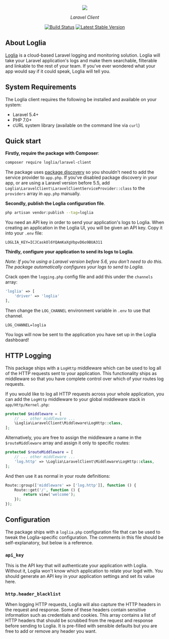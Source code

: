 <p align="center"><img src="https://res.cloudinary.com/loglia/image/upload/v1572656182/logo-dark_obmuma.svg"></p>
<p align="center"><i>Laravel Client</i></p>
<p align="center">
    <a href="https://github.com/loglia/laravel-client/actions"><img src="https://github.com/loglia/laravel-client/workflows/PHPUnit/badge.svg" alt="Build Status"></a>
    <a href="https://packagist.org/packages/loglia/laravel-client"><img src="https://poser.pugx.org/loglia/laravel-client/v/stable.svg" alt="Latest Stable Version"></a>
</p>

## About Loglia

[Loglia](https://www.loglia.app) is a cloud-based Laravel logging and monitoring solution. Loglia will take your Laravel application's logs and make them searchable, filterable and linkable to the rest of your team. If you've ever wondered what your app would say if it could speak, Loglia will tell you.

## System Requirements

The Loglia client requires the following be installed and available on your system:

- Laravel 5.4+
- PHP 7.0+
- cURL system library (available on the command line via `curl`)

## Quick start

**Firstly, require the package with Composer**:

```bash
composer require loglia/laravel-client
```
    
The package uses [package discovery](https://laravel.com/docs/master/packages#package-discovery) so you shouldn't need to add the service provider to `app.php`. If you've disabled package discovery in your app, or are using a Laravel version before 5.5, add `Loglia\LaravelClient\LaravelClientServiceProvider::class` to the `providers` array in `app.php` manually.

**Secondly, publish the Loglia configuration file**.

```bash
php artisan vendor:publish --tag=loglia
```
    
You need an API key in order to send your application's logs to Loglia. When creating an application in the Loglia UI, you will be given an API key. Copy it into your `.env` file:

```
LOGLIA_KEY=ICJCaskOl6YQAmKaXgVbpvD6o9BUA311
```

**Thirdly, configure your application to send its logs to Loglia**.

*Note: If you're using a Laravel version before 5.6, you don't need to do this. The package automatically configures your logs to send to Loglia.*

Crack open the `logging.php` config file and add this under the `channels` array:

```php
'loglia' => [
    'driver' => 'loglia'
],
```
    
Then change the `LOG_CHANNEL` environment variable in `.env` to use that channel.

```
LOG_CHANNEL=loglia
```

You logs will now be sent to the application you have set up in the Loglia dashboard!

## HTTP Logging

This package ships with a `LogHttp` middleware which can be used to log all of the HTTP requests sent to your application. This functionality ships as middleware so that you have complete control over which of your routes log requests.

If you would like to log all HTTP requests across your whole application, you can add the `LogHttp` middleware to your global middleware stack in `app/Http/Kernel.php`:

```php
protected $middleware = [
    // ... other middleware ...
    \Loglia\LaravelClient\Middleware\LogHttp::class,
];
```
    
Alternatively, you are free to assign the middleware a name in the `$routeMiddleware` array and assign it only to specific routes:

```php
protected $routeMiddleware = [
    // ... other middleware ...
    'log.http' => \Loglia\LaravelClient\Middleware\LogHttp::class,
];
```
    
And then use it as normal in your route definitions:

```php
Route::group(['middleware' => ['log.http']], function () {
    Route::get('/', function () {
        return view('welcome');
    });
});
```

## Configuration

The package ships with a `loglia.php` configuration file that can be used to tweak the Loglia-specific configuration. The comments in this file should be self-explanatory, but below is a reference.

### `api_key`

This is the API key that will authenticate your application with Loglia. Without it, Loglia won't know which application to relate your logd with. You should generate an API key in your application settings and set its value here.

### `http.header_blacklist`

When logging HTTP requests, Loglia will also capture the HTTP headers in the request and response. Some of these headers contain sensitive information such as credentials and cookies. This array contains a list of HTTP headers that should be scrubbed from the request and response before sending to Loglia. It is pre-filled with sensible defaults but you are free to add or remove any header you want.

